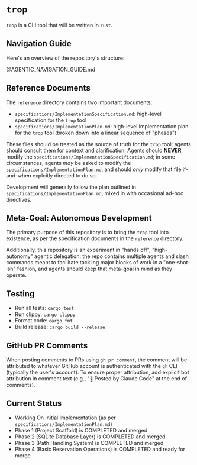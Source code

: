 # `trop`

`trop` is a CLI tool that will be written in `rust`.

## Navigation Guide

Here's an overview of the repository's structure:

@AGENTIC_NAVIGATION_GUIDE.md

## Reference Documents

The `reference` directory contains two important documents:

- `specifications/ImplementationSpecification.md`: high-level specification for the `trop` tool
- `specifications/ImplementationPlan.md`: high-level implementation plan for the `trop` tool (broken down into a linear sequence of "phases")

These files should be treated as the source of truth for the `trop` tool; agents should consult them for context and clarification. Agents should **NEVER** modify the `specifications/ImplementationSpecification.md`; in some circumstances, agents *may* be asked to modify the `specifications/ImplementationPlan.md`, and should *only* modify that file if-and-when explcitly directed to do so.

Development will generally follow the plan outlined in `specifications/ImplementationPlan.md`, mixed in with occasional ad-hoc directives.

## Meta-Goal: Autonomous Development

The primary purpose of this repository is to bring the `trop` tool into existence, as per the specification documents in the `reference` directory.

Additionally, this repository is an experiment in "hands off", "high-autonomy" agentic delegation: the repo contains multiple agents and slash commands meant to facilitate tackling major blocks of work in a "one-shot-ish" fashion, and agents should keep that meta-goal in mind as they operate.

## Testing

- Run all tests: `cargo test`
- Run clippy: `cargo clippy`
- Format code: `cargo fmt`
- Build release: `cargo build --release`

## GitHub PR Comments

When posting comments to PRs using `gh pr comment`, the comment will be attributed to whatever GitHub account is authenticated with the `gh` CLI (typically the user's account). To ensure proper attribution, add explicit bot attribution in comment text (e.g., "🤖 Posted by Claude Code" at the end of comments).

## Current Status

- Working On Initial Implementation (as per `specifications/ImplementationPlan.md`)
- Phase 1 (Project Scaffold) is COMPLETED and merged
- Phase 2 (SQLite Database Layer) is COMPLETED and merged
- Phase 3 (Path Handling System) is COMPLETED and merged
- Phase 4 (Basic Reservation Operations) is COMPLETED and ready for merge
